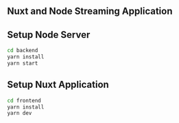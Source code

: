 ## Nuxt and Node Streaming Application


## Setup Node Server
``` bash
cd backend
yarn install
yarn start
```

## Setup Nuxt Application
``` bash
cd frontend
yarn install
yarn dev
```